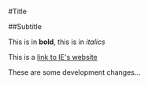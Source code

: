 #Title

##Subtitle

This is in **bold**, this is in *italics*

This is a [link to IE's website](https://ie.edu)

These are some development changes...
